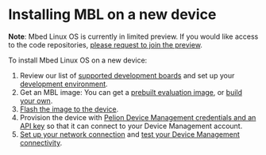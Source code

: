 # Installing MBL on a new device

<span class="notes">**Note**: Mbed Linux OS is currently in limited preview. If you would like access to the code repositories, [please request to join the preview](https://os.mbed.com/linux-os/).</span>

To install Mbed Linux OS on a new device:

1. Review our list of [supported development boards](../first-image/hardware.html) and set up your [development environment](../first-image/development-environment.html).
1. Get an MBL image: You can get a [prebuilt evaluation image](), or [build your own]().
1. [Flash the image to the device]().
1. Provision the device with [Pelion Device Management credentials and an API key](../first-image/provisioning-for-pelion-device-management.html) so that it can connect to your Device Management account.
1. [Set up your network connection](../first-image/connecting-to-a-network-and-pelion-device-management.html) and [test your Device Management connectivity](../first-image/verifying-that-the-device-is-connected-to-device-management.html).<!--will this be needed for the evaluation image?-->
